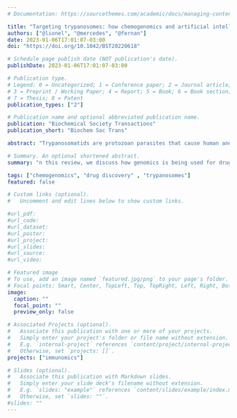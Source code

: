```yaml
---
# Documentation: https://sourcethemes.com/academic/docs/managing-content/

title: "Targeting trypanosomes: how chemogenomics and artificial intelligence can guide drug discovery"
authors: ["@lionel", "@mercedes", "@fernan"]
date: 2023-01-06T17:01:07-03:00
doi: "https://doi.org/10.1042/BST20220618"

# Schedule page publish date (NOT publication's date).
publishDate: 2023-01-06T17:01:07-03:00

# Publication type.
# Legend: 0 = Uncategorized; 1 = Conference paper; 2 = Journal article;
# 3 = Preprint / Working Paper; 4 = Report; 5 = Book; 6 = Book section;
# 7 = Thesis; 8 = Patent
publication_types: ["2"]

# Publication name and optional abbreviated publication name.
publication: "Biochemical Society Transactions"
publication_short: "Biochem Soc Trans"

abstract: "Trypanosomatids are protozoan parasites that cause human and animal neglected diseases. Despite global efforts, effective treatments are still much needed. Phenotypic screens have provided several chemical leads for drug discovery, but the mechanism of action for many of these chemicals is currently unknown. Recently, chemogenomic screens assessing the susceptibility or resistance of parasites carrying genome-wide modifications started to define the mechanism of action of drugs at large scale. In this review, we discuss how genomics is being used for drug discovery in trypanosomatids, how integration of chemical and genomics data from these and other organisms has guided prioritisations of candidate therapeutic targets and additional chemical starting points, and how these data can fuel the expansion of drug discovery pipelines into the era of artificial intelligence."

# Summary. An optional shortened abstract.
summary: "n this review, we discuss how genomics is being used for drug discovery in trypanosomatids."

tags: ["chemogenomics", "drug discovery" , "trypanosomes"]
featured: false

# Custom links (optional).
#   Uncomment and edit lines below to show custom links.

#url_pdf:
#url_code:
#url_dataset:
#url_poster:
#url_project:
#url_slides:
#url_source:
#url_video:

# Featured image
# To use, add an image named `featured.jpg/png` to your page's folder. 
# Focal points: Smart, Center, TopLeft, Top, TopRight, Left, Right, BottomLeft, Bottom, BottomRight.
image:
  caption: ""
  focal_point: ""
  preview_only: false

# Associated Projects (optional).
#   Associate this publication with one or more of your projects.
#   Simply enter your project's folder or file name without extension.
#   E.g. `internal-project` references `content/project/internal-project/index.md`.
#   Otherwise, set `projects: []`.
projects: ["immunomics"]

# Slides (optional).
#   Associate this publication with Markdown slides.
#   Simply enter your slide deck's filename without extension.
#   E.g. `slides: "example"` references `content/slides/example/index.md`.
#   Otherwise, set `slides: ""`.
#slides: ""
---
```


&nbsp;  
